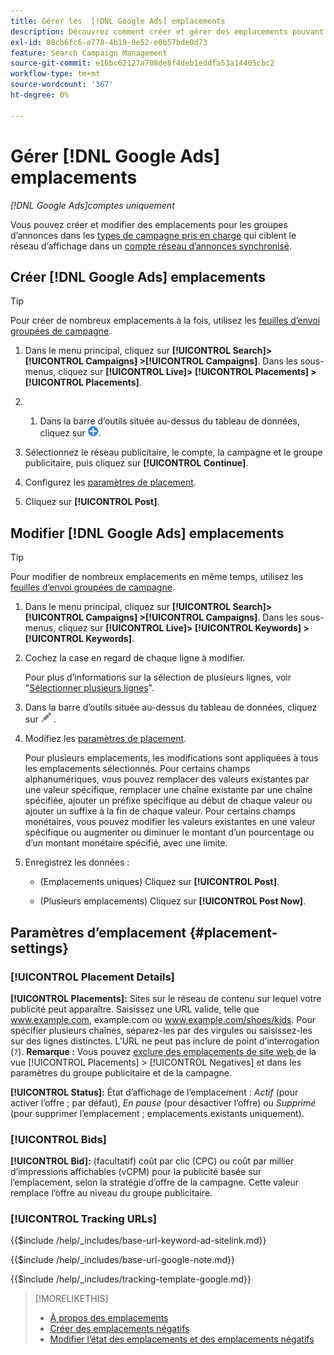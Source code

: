 ```yaml
---
title: Gérer les  [!DNL Google Ads] emplacements
description: Découvrez comment créer et gérer des emplacements pouvant faire l'objet d'offres pour les groupes d'annonces  [!DNL Google Ads] .
exl-id: 80cb6fc6-e778-4b19-9e52-e0b57bde0d73
feature: Search Campaign Management
source-git-commit: e16bc62127a708de8f4deb1eddfa53a14405cbc2
workflow-type: tm+mt
source-wordcount: '367'
ht-degree: 0%

---
```


# Gérer [!DNL Google Ads] emplacements

*[!DNL Google Ads]comptes uniquement*

Vous pouvez créer et modifier des emplacements pour les groupes d’annonces dans les [ types de campagne pris en charge](/help/search-social-commerce/introduction/supported-inventory.md) qui ciblent le réseau d’affichage dans un [compte réseau d’annonces synchronisé](/help/search-social-commerce/campaign-management/accounts/ad-network-account-about.md).

## Créer [!DNL Google Ads] emplacements

>[!TIP]
>
>Pour créer de nombreux emplacements à la fois, utilisez les [feuilles d’envoi groupées de campagne](/help/search-social-commerce/campaign-management/bulksheets/bulksheet-about.md).

1. Dans le menu principal, cliquez sur **[!UICONTROL Search]> [!UICONTROL Campaigns] >[!UICONTROL Campaigns]**. Dans les sous-menus, cliquez sur **[!UICONTROL Live]> [!UICONTROL Placements] >[!UICONTROL Placements]**.

1. &#x200B;
   1. Dans la barre d’outils située au-dessus du tableau de données, cliquez sur ![Créer](/help/search-social-commerce/assets/add.png "Créer").

1. Sélectionnez le réseau publicitaire, le compte, la campagne et le groupe publicitaire, puis cliquez sur **[!UICONTROL Continue]**.

1. Configurez les [paramètres de placement](#placement-settings).

1. Cliquez sur **[!UICONTROL Post]**.

## Modifier [!DNL Google Ads] emplacements

>[!TIP]
>
>Pour modifier de nombreux emplacements en même temps, utilisez les [feuilles d’envoi groupées de campagne](/help/search-social-commerce/campaign-management/bulksheets/bulksheet-about.md).

1. Dans le menu principal, cliquez sur **[!UICONTROL Search]> [!UICONTROL Campaigns] >[!UICONTROL Campaigns]**. Dans les sous-menus, cliquez sur **[!UICONTROL Live]> [!UICONTROL Keywords] >[!UICONTROL Keywords]**.

1. Cochez la case en regard de chaque ligne à modifier.

   Pour plus d’informations sur la sélection de plusieurs lignes, voir &quot;[Sélectionner plusieurs lignes](/help/search-social-commerce/common-tasks/navigation-editing-selection/multiple-rows-select.md)&quot;.

1. Dans la barre d’outils située au-dessus du tableau de données, cliquez sur ![Modifier](/help/search-social-commerce/assets/edit.png "Modifier") .

1. Modifiez les [paramètres de placement](#placement-settings).

   Pour plusieurs emplacements, les modifications sont appliquées à tous les emplacements sélectionnés. Pour certains champs alphanumériques, vous pouvez remplacer des valeurs existantes par une valeur spécifique, remplacer une chaîne existante par une chaîne spécifiée, ajouter un préfixe spécifique au début de chaque valeur ou ajouter un suffixe à la fin de chaque valeur. Pour certains champs monétaires, vous pouvez modifier les valeurs existantes en une valeur spécifique ou augmenter ou diminuer le montant d’un pourcentage ou d’un montant monétaire spécifié, avec une limite.

1. Enregistrez les données :

   * (Emplacements uniques) Cliquez sur **[!UICONTROL Post]**.

   * (Plusieurs emplacements) Cliquez sur **[!UICONTROL Post Now]**.

## Paramètres d’emplacement {#placement-settings}

### [!UICONTROL Placement Details]

**[!UICONTROL Placements]:** Sites sur le réseau de contenu sur lequel votre publicité peut apparaître. Saisissez une URL valide, telle que www.example.com, example.com ou www.example.com/shoes/kids. Pour spécifier plusieurs chaînes, séparez-les par des virgules ou saisissez-les sur des lignes distinctes. L’URL ne peut pas inclure de point d’interrogation (`?`). **Remarque :** Vous pouvez [ exclure des emplacements de site web ](placement-negative-create.md) de la vue [!UICONTROL Placements] > [!UICONTROL Negatives] et dans les paramètres du groupe publicitaire et de la campagne.

**[!UICONTROL Status]:** État d’affichage de l’emplacement : *Actif* (pour activer l’offre ; par défaut), *En pause* (pour désactiver l’offre) ou *Supprimé* (pour supprimer l’emplacement ; emplacements existants uniquement).

### [!UICONTROL Bids]

**[!UICONTROL Bid]:** (facultatif) coût par clic (CPC) ou coût par millier d’impressions affichables (vCPM) pour la publicité basée sur l’emplacement, selon la stratégie d’offre de la campagne. Cette valeur remplace l’offre au niveau du groupe publicitaire.

<!-- If the placement is in a standard optimized portfolio, then the specified bid is applied for one day. Afterward, the optimization capability places bids according to its own calculations. -->

### [!UICONTROL Tracking URLs]

<!-- **[!UICONTROL Base URL]:** -->

{{$include /help/_includes/base-url-keyword-ad-sitelink.md}}

<!-- note -->

{{$include /help/_includes/base-url-google-note.md}}

<!-- **[!UICONTROL Tracking Template]:** -->

{{$include /help/_includes/tracking-template-google.md}}

>[!MORELIKETHIS]
>
>* [À propos des emplacements](placement-about.md)
>* [Créer des emplacements négatifs](placement-negative-create.md)
>* [Modifier l’état des emplacements et des emplacements négatifs](placement-status-edit.md)
